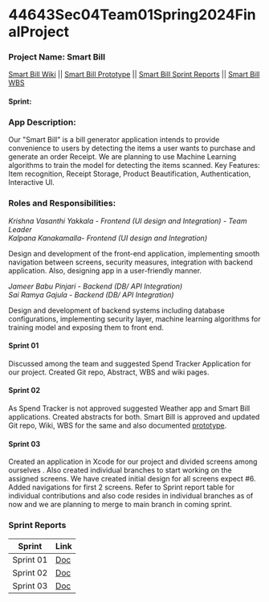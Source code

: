 # 44643Sec04Team01Spring2024FinalProject

### Project Name: Smart Bill

[Smart Bill Wiki](https://github.com/VasanthiY/44643Sec04Team01Spring2024FinalProject/wiki/Smart-Bill) ||
[Smart Bill Prototype](https://github.com/VasanthiY/44643Sec04Team01Spring2024FinalProject/blob/main/44643Sec04Team01_Prototype.docx) ||
[Smart Bill Sprint Reports](https://github.com/VasanthiY/44643Sec04Team01Spring2024FinalProject/blob/main/README.md#sprint-reports) ||
[Smart Bill WBS](https://github.com/users/VasanthiY/projects/2/views/1)

#### Sprint: 

### App Description:
Our "Smart Bill" is a bill generator application intends to provide convenience to users by detecting the items a user wants to purchase and generate an order Receipt. We are planning to use Machine Learning algorithms to train the model for detecting the items scanned.
Key Features: Item recognition, Receipt Storage, Product Beautification, Authentication, Interactive UI.

### Roles and Responsibilities:

*Krishna Vasanthi Yakkala - Frontend (UI design and Integration) - Team Leader*<br>
*Kalpana Kanakamalla- Frontend (UI design and Integration)*<br>

Design and development of the front-end application, implementing smooth navigation between screens, security measures, integration with backend application. Also, designing app in a user-friendly manner.<br>

*Jameer Babu Pinjari - Backend (DB/ API Integration)*<br>
*Sai Ramya Gajula - Backend (DB/ API Integration)*<br>

Design and development of backend systems including database configurations, implementing security layer, machine learning algorithms for training model and exposing them to front end.

#### Sprint 01
Discussed among the team and suggested Spend Tracker Application for our project. Created Git repo, Abstract, WBS and wiki pages.

#### Sprint 02
As Spend Tracker is not approved suggested Weather app and Smart Bill applications. Created abstracts for both. Smart Bill is approved and updated Git repo, Wiki, WBS for the same and also documented [prototype](https://github.com/VasanthiY/44643Sec04Team01Spring2024FinalProject/blob/main/44643Sec04Team01_Prototype.docx). 

#### Sprint 03
Created an application in Xcode for our project and divided screens among ourselves . Also created individual branches to start working on the assigned screens. We have created initial design for all screens expect #6. Added navigations for first 2 screens. Refer to Sprint report table for individual contributions and also code resides in individual branches as of now and we are planning to merge to main branch in coming sprint.

### Sprint Reports

| Sprint | Link|
|--------|-----|
| Sprint 01 | [Doc](https://nwmissouri.sharepoint.com/:x:/s/IOS-Sec04_Team01/EZDJ-vCVDZpHindx6O8h88IB8ucjw3F3htKOpe3qtIe2XQ?e=yHP1Lh) |
| Sprint 02 | [Doc](https://nwmissouri.sharepoint.com/:x:/s/IOS-Sec04_Team01/EcGefjPg4BNLndgnt4ViCY4BWJnrOSs9peFJce2_K_1jTg?e=GSP856) |
| Sprint 03 | [Doc](https://nwmissouri.sharepoint.com/:x:/s/IOS-Sec04_Team01/EZJH3NioeOhLu5sg63Ajzt0Bjfx5kHpDj3wGXG3qcEiqdQ?e=F2hq1m) |

